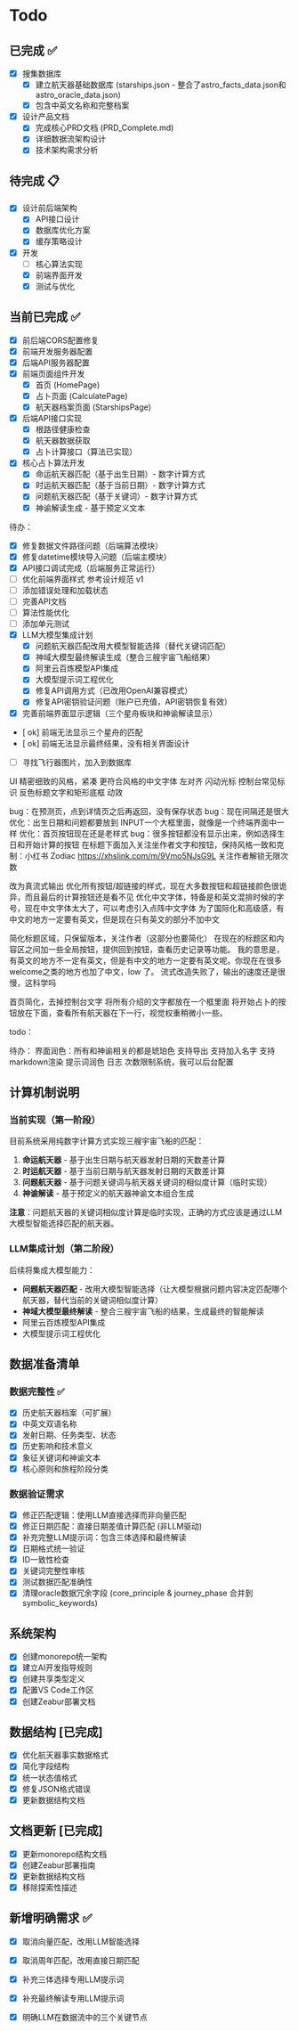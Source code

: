 # Todo

## 已完成 ✅
- [x] 搜集数据库
  - [x] 建立航天器基础数据库 (starships.json - 整合了astro_facts_data.json和astro_oracle_data.json)  
  - [x] 包含中英文名称和完整档案
- [x] 设计产品文档
  - [x] 完成核心PRD文档 (PRD_Complete.md)
  - [x] 详细数据流架构设计
  - [x] 技术架构需求分析

## 待完成 📋
- [x] 设计前后端架构
  - [x] API接口设计
  - [x] 数据库优化方案
  - [x] 缓存策略设计
- [x] 开发
  - [ ] 核心算法实现
  - [x] 前端界面开发
  - [x] 测试与优化

## 当前已完成 ✅
- [x] 前后端CORS配置修复
- [x] 前端开发服务器配置
- [x] 后端API服务器配置
- [x] 前端页面组件开发
  - [x] 首页 (HomePage)
  - [x] 占卜页面 (CalculatePage) 
  - [x] 航天器档案页面 (StarshipsPage)
- [x] 后端API接口实现
  - [x] 根路径健康检查
  - [x] 航天器数据获取
  - [x] 占卜计算接口（算法已实现）
- [x] 核心占卜算法开发
  - [x] 命运航天器匹配（基于出生日期）- 数字计算方式
  - [x] 时运航天器匹配（基于当前日期）- 数字计算方式
  - [x] 问题航天器匹配（基于关键词）- 数字计算方式
  - [x] 神谕解读生成 - 基于预定义文本

待办：
- [x] 修复数据文件路径问题（后端算法模块）
- [x] 修复datetime模块导入问题（后端主模块）
- [x] API接口调试完成（后端服务正常运行）
- [ ] 优化前端界面样式  参考设计规范 v1
- [ ] 添加错误处理和加载状态
- [ ] 完善API文档
- [ ] 算法性能优化
- [ ] 添加单元测试
- [x] LLM大模型集成计划
   - [x] 问题航天器匹配改用大模型智能选择（替代关键词匹配）
   - [x] 神域大模型最终解读生成（整合三艘宇宙飞船结果）
   - [x] 阿里云百炼模型API集成
   - [x] 大模型提示词工程优化
   - [x] 修复API调用方式（已改用OpenAI兼容模式）
   - [x] 修复API密钥验证问题（账户已充值，API密钥恢复有效）
- [x] 完善前端界面显示逻辑（三个星舟板块和神谕解读显示）
- [ ok] 前端无法显示三个星舟的匹配
- [ ok] 前端无法显示最终结果，没有相关界面设计
- [ ] 寻找飞行器图片，加入到数据库

UI
精密细致的风格，紧凑
更符合风格的中文字体
左对齐
闪动光标
控制台常见标识
反色标题文字和矩形底框
动效

bug：在预测页，点到详情页之后再返回，没有保存状态
bug：现在间隔还是很大
优化：出生日期和问题都要放到 INPUT一个大框里面，就像是一个终端界面中一样
优化：首页按钮现在还是老样式
bug：很多按钮都没有显示出来，例如选择生日和开始计算的按钮
在标题下面加入关注坐作者文字和按钮，保持风格一致和克制：小红书  Zodiac https://xhslink.com/m/9Vmo5NJsG9L  关注作者解锁无限次数


改为真流式输出
优化所有按钮/超链接的样式，现在大多数按钮和超链接颜色很诡异，而且最后的计算按钮还是看不见
优化中文字体，特备是和英文混排时候的字号，现在中文字体太大了，可以考虑引入点阵中文字体
为了国际化和高级感，有中文的地方一定要有英文，但是现在只有英文的部分不加中文

简化标题区域，只保留版本，关注作者（这部分也要简化）
在现在的标题区和内容区之间加一些全局按钮，提供回到按钮，查看历史记录等功能。
我的意思是，有英文的地方不一定有英文，但是有中文的地方一定要有英文呢。你现在在很多 welcome之类的地方也加了中文，low 了。
流式改造失败了，输出的速度还是很慢，这科学吗




首页简化，去掉控制台文字
将所有介绍的文字都放在一个框里面
将开始占卜的按钮放在下面，查看所有航天器在下一行，视觉权重稍微小一些。


todo：

待办：
界面润色：所有和神谕相关的都是琥珀色
支持导出
支持加入名字
支持 markdown渲染
提示词润色
日志
次数限制系统，我可以后台配置


## 计算机制说明

### 当前实现（第一阶段）
目前系统采用纯数字计算方式实现三艘宇宙飞船的匹配：

1. **命运航天器** - 基于出生日期与航天器发射日期的天数差计算
2. **时运航天器** - 基于当前日期与航天器发射日期的天数差计算  
3. **问题航天器** - 基于问题关键词与航天器关键词的相似度计算（临时实现）
4. **神谕解读** - 基于预定义的航天器神谕文本组合生成

**注意**：问题航天器的关键词相似度计算是临时实现，正确的方式应该是通过LLM大模型智能选择匹配的航天器。

### LLM集成计划（第二阶段）
后续将集成大模型能力：
- **问题航天器匹配** - 改用大模型智能选择（让大模型根据问题内容决定匹配哪个航天器，替代当前的关键词相似度计算）
- **神域大模型最终解读** - 整合三艘宇宙飞船的结果，生成最终的智能解读
- 阿里云百炼模型API集成
- 大模型提示词工程优化

## 数据准备清单
### 数据完整性 ✅
- [x] 历史航天器档案（可扩展）
- [x] 中英文双语名称
- [x] 发射日期、任务类型、状态
- [x] 历史影响和技术意义
- [x] 象征关键词和神谕文本
- [x] 核心原则和旅程阶段分类

### 数据验证需求
- [x] 修正匹配逻辑：使用LLM直接选择而非向量匹配
- [x] 修正日期匹配：直接日期差值计算匹配 (非LLM驱动)
- [x] 补充完整LLM提示词：包含三体选择和最终解读
- [x] 日期格式统一验证
- [x] ID一致性检查
- [x] 关键词完整性审核
- [x] 测试数据匹配准确性
- [x] 清理oracle数据冗余字段 (core_principle & journey_phase 合并到 symbolic_keywords)

## 系统架构
- [x] 创建monorepo统一架构
- [x] 建立AI开发指导规则
- [x] 创建共享类型定义
- [x] 配置VS Code工作区
- [x] 创建Zeabur部署文档

## 数据结构 [已完成]
- [x] 优化航天器事实数据格式
- [x] 简化字段结构
- [x] 统一状态值格式
- [x] 修复JSON格式错误
- [x] 更新数据结构文档

## 文档更新 [已完成]
- [x] 更新monorepo结构文档
- [x] 创建Zeabur部署指南
- [x] 更新数据结构文档
- [x] 移除探索性描述

## 新增明确需求 ✅
- [x] 取消向量匹配，改用LLM智能选择
- [x] 取消周年匹配，改用直接日期匹配
- [x] 补充三体选择专用LLM提示词
- [x] 补充最终解读专用LLM提示词
- [x] 明确LLM在数据流中的三个关键节点



